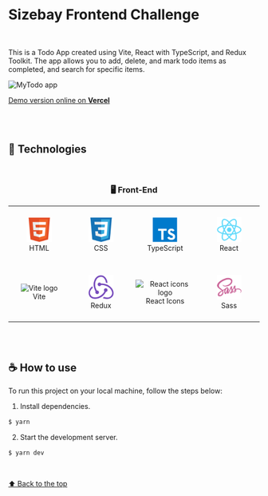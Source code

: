 # Sizebay Frontend Challenge

<br />

This is a Todo App created using Vite, React with TypeScript, and Redux Toolkit. The app allows you to add, delete, and mark todo items as completed, and search for specific items.

<img src="https://ucarecdn.com/55a28f0f-cf1d-4396-aae7-af9fff6574eb/cdn.png" alt="MyTodo app"/>

[Demo version online on **Vercel**](https://felipe-sizebay-challenge.vercel.app/)

<br />
<br />

## 🚀 Technologies

<br />

<h3 align="center">🖥️ Front-End</h3>

<table align="center">
  <tbody>
    <tr>
      <td align="center" height="110" width="140">
        <img alt="HTML5 logo" src="https://raw.githubusercontent.com/devicons/devicon/master/icons/html5/html5-original.svg" title="HTML5" width="50" />
        <br>
        <span>HTML</span>
      </td>
      <td align="center" height="110" width="140">
        <img alt="CSS3 logo" src="https://raw.githubusercontent.com/devicons/devicon/master/icons/css3/css3-original.svg" title="CSS3" width="50" />
        <br>
        <span>CSS</span>
      </td>
      <td align="center" height="110" width="140">
        <img alt="TypeScript logo" src="https://raw.githubusercontent.com/devicons/devicon/master/icons/typescript/typescript-original.svg" title="TypeScript" width="50" />
        <br>
        <span>TypeScript</span>
      </td>
      <td align="center" height="110" width="140">
        <img alt="React logo" src="https://raw.githubusercontent.com/devicons/devicon/master/icons/react/react-original.svg" title="React" width="50" />
        <br>
        <span>React</span>
      </td>
    </tr>
    <tr>
      <td align="center" height="110" width="140">
        <img alt="Vite logo" src="https://seeklogo.com/images/V/vite-logo-BFD4283991-seeklogo.com.png" title="Vite" width="50" />
        <br>
        <span>Vite</span>
      </td>
      <td align="center" height="110" width="140">
        <img alt="redux  logo" src="https://raw.githubusercontent.com/devicons/devicon/master/icons/redux/redux-original.svg" title="redux" width="50" />
        <br>
        <span>Redux</span>
      </td>
      <td align="center" height="110" width="140">
        <img alt="React icons logo" src="https://camo.githubusercontent.com/48d099290b4cb2d7937bcd96e8497cf1845b54a810a6432c70cf944b60b40c77/68747470733a2f2f7261776769742e636f6d2f676f72616e67616a69632f72656163742d69636f6e732f6d61737465722f72656163742d69636f6e732e737667" title="React icons" width="50" />
        <br>
        <span>React Icons</span>
      </td>
      <td align="center" height="110" width="140">
        <img alt="sass logo" src="https://raw.githubusercontent.com/devicons/devicon/master/icons/sass/sass-original.svg" title="sass" width="50" />
        <br>
        <span>Sass</span>
      </td>
    </tr>
  </tbody>
</table>

<br />
<br />

## ☕ How to use

To run this project on your local machine, follow the steps below:

1. Install dependencies.

```bash
$ yarn
```

2. Start the development server.

```bash
$ yarn dev
```

<br/>

[⬆ Back to the top](#Sizebay-Frontend-Challenge)

<br>
